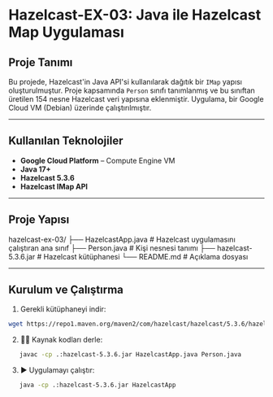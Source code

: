# Hazelcast-EX-03: Java ile Hazelcast Map Uygulaması

##  Proje Tanımı

Bu projede, Hazelcast'in Java API'si kullanılarak dağıtık bir `IMap` yapısı oluşturulmuştur. Proje kapsamında `Person` sınıfı tanımlanmış ve bu sınıftan üretilen 154 nesne Hazelcast veri yapısına eklenmiştir. Uygulama, bir Google Cloud VM (Debian) üzerinde çalıştırılmıştır.

---

##  Kullanılan Teknolojiler

-  **Google Cloud Platform** – Compute Engine VM
-  **Java 17+**
-  **Hazelcast 5.3.6**
-  **Hazelcast IMap API**

---

##  Proje Yapısı
hazelcast-ex-03/
├── HazelcastApp.java       # Hazelcast uygulamasını çalıştıran ana sınıf
├── Person.java             # Kişi nesnesi tanımı
├── hazelcast-5.3.6.jar     # Hazelcast kütüphanesi
└── README.md               # Açıklama dosyası

---

##  Kurulum ve Çalıştırma

1.  Gerekli kütüphaneyi indir:

```bash
wget https://repo1.maven.org/maven2/com/hazelcast/hazelcast/5.3.6/hazelcast-5.3.6.jar
```
2.	👨‍💻 Kaynak kodları derle:
```bash
   javac -cp .:hazelcast-5.3.6.jar HazelcastApp.java Person.java
```
3.	▶️ Uygulamayı çalıştır:
```bash
   java -cp .:hazelcast-5.3.6.jar HazelcastApp
```


